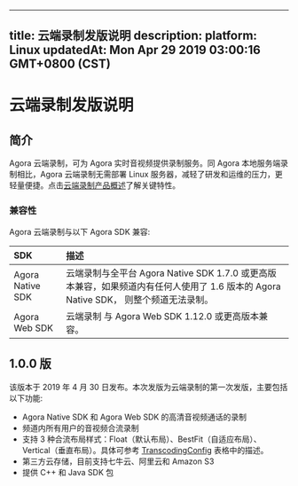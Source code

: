 
---
title: 云端录制发版说明
description: 
platform: Linux
updatedAt: Mon Apr 29 2019 03:00:16 GMT+0800 (CST)
---
# 云端录制发版说明
## 简介

Agora 云端录制，可为 Agora 实时音视频提供录制服务。同 Agora 本地服务端录制相比，Agora 云端录制无需部署 Linux 服务器，减轻了研发和运维的压力，更轻量便捷。点击[云端录制产品概述](../../cn/cloud-recording/product_cloud_recording.md)了解关键特性。

### 兼容性

Agora 云端录制与以下 Agora SDK 兼容:

| SDK              | 描述                                                         |
| :--------------- | :----------------------------------------------------------- |
| Agora Native SDK | 云端录制与全平台 Agora Native SDK 1.7.0 或更高版本兼容，如果频道内有任何人使用了 1.6 版本的 Agora Native SDK， 则整个频道无法录制。 |
| Agora Web SDK    | 云端录制 与 Agora Web SDK 1.12.0 或更高版本兼容。            |

##  1.0.0 版

该版本于 2019 年 4 月 30 日发布。本次发版为云端录制的第一次发版，主要包括以下功能:

- Agora Native SDK 和 Agora Web SDK 的高清音视频通话的录制
- 频道内所有用户的音视频合流录制
- 支持 3 种合流布局样式：Float（默认布局）、BestFit（自适应布局）、Vertical（垂直布局）。具体可参考 [TranscodingConfig](../../cn/cloud-recording/cloud_recording_api.md) 表格中的描述。
- 第三方云存储，目前支持七牛云、阿里云和 Amazon S3
- 提供 C++ 和 Java SDK 包

